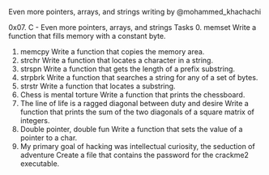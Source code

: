  Even more pointers, arrays, and strings
                       writing by @mohammed_khachachi


0x07. C - Even more pointers, arrays, and strings
Tasks
0. memset
	Write a function that fills memory with a constant byte.
1. memcpy
	Write a function that copies the memory area.
2. strchr
	Write a function that locates a character in a string.
3. strspn
	Write a function that gets the length of a prefix substring.
4. strpbrk
	Write a function that searches a string for any of a set of bytes.
5. strstr
	Write a function that locates a substring.
6. Chess is mental torture
	Write a function that prints the chessboard.
7. The line of life is a ragged diagonal between duty and desire
	Write a function that prints the sum of the two diagonals of a square matrix of integers.
8. Double pointer, double fun
	Write a function that sets the value of a pointer to a char.
9. My primary goal of hacking was intellectual curiosity, the seduction of adventure
	Create a file that contains the password for the crackme2 executable.

